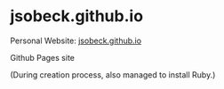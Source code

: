 # jsobeck.github.io
Personal Website: [jsobeck.github.io](https://jsobeck.github.io)

Github Pages site

(During creation process, also managed to install Ruby.) 

<!--- GH pages created using Jekyll; consider for future using template such as
https://github.com/academicpages/academicpages.github.io -->
